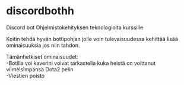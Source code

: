 # discordbothh
Discord bot Ohjelmistokehityksen teknologioita kurssille

Koitin tehdä hyvän bottipohjan jolle voin tulevaisuudessa kehittää lisää ominaisuuksia jos niin tahdon.

Tämänhetkiset ominaisuudet:  
-Botilla voi kaverini voivat tarkastella kuka heistä on voittanut viimeisimpänsä Dota2 pelin  
-Viestien poisto
